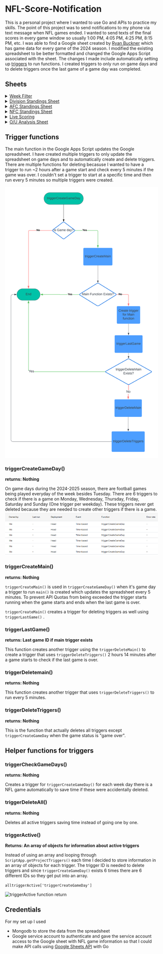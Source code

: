 # NFL-Score-Notification
This is a personal project where I wanted to use Go and APIs to practice my skills. The point of this project was to send notifications to my phone via text message when NFL games ended. I wanted to send texts of the final scores in every game window so usually 1:00 PM, 4:05 PM, 4:25 PM, 8:15 PM, etc. I was able to find a Google sheet created by [Ryan Buckner](https://www.reddit.com/r/NFLstatheads/comments/x0usye/real_time_nfl_scores_google_sheet/) which has game data for every game of the 2024 season. I modified the existing spreadsheet to be better formatted and changed the Google Apps Script associated with the sheet. The changes I made include automatically setting up [triggers](https://developers.google.com/apps-script/guides/triggers/installable) to run functions. I created triggers to only run on game days and to delete triggers once the  last game of a game day was completed.

## Sheets
<details>
  <summary><a href="https://docs.google.com/spreadsheets/d/1YeKmJEr0zGP00ZhgRmVC4gaOet5D2f_UNsF17iOkPGI/edit?pli=1&gid=2012782522#gid=2012782522" target="_blank" rel="noopener noreferrer"> Week Filter </a> </summary>
  
  <img src="https://github.com/user-attachments/assets/e5a03932-ea47-4907-bbc0-22fb0ec7342c" alt="Week Filter Sheet"/>
</details>

<details>
  <summary><a href="https://docs.google.com/spreadsheets/d/1YeKmJEr0zGP00ZhgRmVC4gaOet5D2f_UNsF17iOkPGI/edit?pli=1&gid=1564337599#gid=1564337599" target="_blank" rel="noopener noreferrer"> Division Standings Sheet </a></summary>
  <img src="https://github.com/user-attachments/assets/f5e408bb-995b-4a39-af9e-68c0784c93ed" alt="Division Standings Sheet"/>
</details>

<details>
  <summary><a href="https://docs.google.com/spreadsheets/d/1YeKmJEr0zGP00ZhgRmVC4gaOet5D2f_UNsF17iOkPGI/edit?pli=1&gid=1564337599#gid=1564337599" target="_blank" rel="noopener noreferrer"> AFC Standings Sheet</a></summary>
  <img src="https://github.com/user-attachments/assets/77d2d40f-0102-403d-a5cc-55de10745518" alt="AFC Standings Sheet"/>
</details>

<details>
  <summary><a href="https://docs.google.com/spreadsheets/d/1YeKmJEr0zGP00ZhgRmVC4gaOet5D2f_UNsF17iOkPGI/edit?pli=1&gid=362441396#gid=362441396" target="_blank" rel="noopener noreferrer"> NFC Standings Sheet</a></summary>
  <img src="https://github.com/user-attachments/assets/7af5193a-a4a0-4837-90c3-602635bc6dcc" alt="NFC Standings Sheet"/>
</details>

<details>
  <summary><a href="https://docs.google.com/spreadsheets/d/1YeKmJEr0zGP00ZhgRmVC4gaOet5D2f_UNsF17iOkPGI/edit?pli=1&gid=1227961915#gid=1227961915" target="_blank" rel="noopener noreferrer">Live Scoring</a></summary>
  <img src="https://github.com/user-attachments/assets/63ed3560-3dd1-4474-b205-919a7357bea5" alt="Live Scoring Sheet"/>
</details>

<details>
  <summary><a href="https://docs.google.com/spreadsheets/d/1YeKmJEr0zGP00ZhgRmVC4gaOet5D2f_UNsF17iOkPGI/edit?pli=1&gid=707813147#gid=707813147" target="_blank" rel="noopener noreferrer">O/U Analysis Sheet</a></summary>
  <img src="https://github.com/user-attachments/assets/6eb02ceb-bf82-4f1b-9831-f73b29e9c87b" alt="O/U Analysis Sheet"/>
</details>

## Trigger functions
The main function in the Google Apps Script updates the Google spreadsheet. I have created multiple triggers to only update the spreadsheet on game days 
and to automatically create and delete triggers. There are multiple functions for deleting becasuse I wanted to have a trigger to run ~2 hours after a game start and check every 5 minutes if the game was over. I couldn't set a trigger to start at a specific time and then run every 5 minutes so multiple triggers were created. 

![Flow chart of my triggers](Images/Flowchart.png)




### triggerCreateGameDay()
**returns: Nothing**

On game days during the 2024-2025 season, there are football games being played everyday of the week besides Tuesday. There are 6 triggers to check if there is a game on Monday, Wednesday, Thursday, Friday, Saturday and Sunday (One trigger per weekday). These triggers never get deleted because they are needed to create other triggers if there is a game.
![alt text](Images/image.png)

### triggerCreateMain()
**returns: Nothing**

```triggerCreateMain()``` is used in ```triggerCreateGameDay()``` when it's game day a trigger to run ```main()``` is created which updates the spreadsheet every 5 minutes. To prevent API Quotas from being exceeded the trigger starts running when the game starts and ends when the last game is over. 

```triggerCreateMain()``` creates a trigger for deleting triggers as well  using ```triggerLastGame()``` .

### triggerLastGame()
**returns: Last game ID if main trigger exists**

This function creates another trigger using the ```triggerDeleteMain()``` to create a trigger that uses ```triggerDeleteTriggers()```  2 hours 14 minutes after a game starts to check if the last game is over.

### triggerDeletemain()
**returns: Nothing**

This function creates another trigger that uses ```triggerDeleteTriggers()``` to run every 5 minutes.

###  triggerDeleteTriggers()
**returns: Nothing**

This is the function that actually deletes all triggers except ```triggerCreateGameDay``` when the game status is "game over".

## Helper functions for triggers
### triggerCheckGameDays()
**returns: Nothing**

Creates a trigger for ```triggerCreateGameDay()``` for each week day there is a NFL game automatically to save time if these were accidentally deleted.

### triggerDeleteAll()
**returns: Nothing**

Deletes all active triggers saving time instead of going one by one.

### triggerActive() 
**Returns: An array of objects for information about active triggers**

Instead of using an array and looping through  ```ScriptApp.getProjectTriggers()``` each time I decided to store information in an array of objects for each trigger. The trigger ID is needed to delete triggers and since ```triggerCreateGameDay()``` exists 6 times there are 6 different IDs so they get put into an array. 

```alltriggerActive['triggerCreateGameDay']```

![triggerActive function return](Images/triggerActive.png)

## Credentials
For my set up I used 
- Mongodb to store the data from the spreadsheet
- Google service account to authenticate and gave the service account access to the Google sheet with NFL game information so that I could make API calls using [Google Sheets API](https://developers.google.com/sheets/api/guides/concepts) with Go
